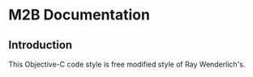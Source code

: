 # M2B Documentation

## Introduction

This Objective-C code style is free modified style of Ray Wenderlich's.